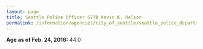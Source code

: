 ```yaml
---
layout: page
title: Seattle Police Officer 6778 Kevin K. Nelson
permalink: /information/agencies/city_of_seattle/seattle_police_department/copbook/6778/
---
```


**Age as of Feb. 24, 2016:** 44.0
